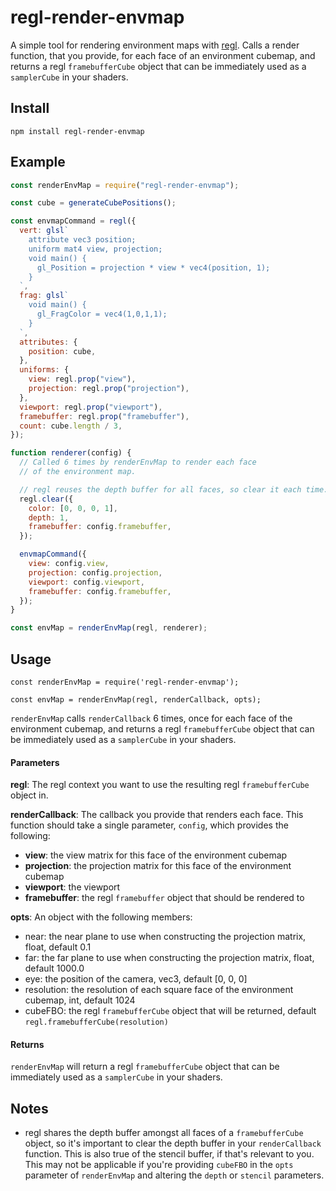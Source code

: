 # regl-render-envmap

A simple tool for rendering environment maps with [regl](https://github.com/regl-project/regl). Calls a render function,
that you provide, for each face of an environment cubemap, and returns a regl `framebufferCube` object that can be
immediately used as a `samplerCube` in your shaders.

## Install

```
npm install regl-render-envmap
```

## Example

```js
const renderEnvMap = require("regl-render-envmap");

const cube = generateCubePositions();

const envmapCommand = regl({
  vert: glsl`
    attribute vec3 position;
    uniform mat4 view, projection;
    void main() {
      gl_Position = projection * view * vec4(position, 1);
    }
  `,
  frag: glsl`
    void main() {
      gl_FragColor = vec4(1,0,1,1);
    }
  `,
  attributes: {
    position: cube,
  },
  uniforms: {
    view: regl.prop("view"),
    projection: regl.prop("projection"),
  },
  viewport: regl.prop("viewport"),
  framebuffer: regl.prop("framebuffer"),
  count: cube.length / 3,
});

function renderer(config) {
  // Called 6 times by renderEnvMap to render each face
  // of the environment map.

  // regl reuses the depth buffer for all faces, so clear it each time.
  regl.clear({
    color: [0, 0, 0, 1],
    depth: 1,
    framebuffer: config.framebuffer,
  });

  envmapCommand({
    view: config.view,
    projection: config.projection,
    viewport: config.viewport,
    framebuffer: config.framebuffer,
  });
}

const envMap = renderEnvMap(regl, renderer);
```

## Usage

```
const renderEnvMap = require('regl-render-envmap');

const envMap = renderEnvMap(regl, renderCallback, opts);
```

`renderEnvMap` calls `renderCallback` 6 times, once for each face of the environment cubemap, and returns a regl `framebufferCube` object
that can be immediately used as a `samplerCube` in your shaders.

#### Parameters

**regl**: The regl context you want to use the resulting regl `framebufferCube` object in.

**renderCallback**: The callback you provide that renders each face. This function should take a single parameter, `config`,
which provides the following:

* **view**: the view matrix for this face of the environment cubemap
* **projection**: the projection matrix for this face of the environment cubemap
* **viewport**: the viewport
* **framebuffer**: the regl `framebuffer` object that should be rendered to

**opts**: An object with the following members:

* near: the near plane to use when constructing the projection matrix, float, default 0.1
* far: the far plane to use when constructing the projection matrix, float, default 1000.0
* eye: the position of the camera, vec3, default [0, 0, 0]
* resolution: the resolution of each square face of the environment cubemap, int, default 1024
* cubeFBO: the regl `framebufferCube` object that will be returned, default `regl.framebufferCube(resolution)`

#### Returns

`renderEnvMap` will return a regl `framebufferCube` object that can be immediately used as a `samplerCube` in your shaders.

## Notes

* regl shares the depth buffer amongst all faces of a `framebufferCube` object, so it's important to clear the depth buffer
  in your `renderCallback` function. This is also true of the stencil buffer, if that's relevant to you. This may not
  be applicable if you're providing `cubeFBO` in the `opts` parameter of `renderEnvMap` and altering the `depth` or
  `stencil` parameters.
